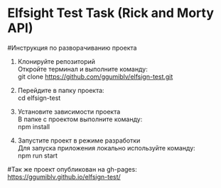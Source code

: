 # Elfsight Test Task (Rick and Morty API)

#Инструкция по разворачиванию проекта

1. Клонируйте репозиторий <br/>
Откройте терминал и выполните команду: <br/> git clone https://github.com/ggumiblv/elfsign-test.git<br/>

2. Перейдите в папку проекта:<br/>
cd elfsign-test

3. Установите зависимости проекта<br/>
В папке с проектом выполните команду:<br/>
npm install

4. Запустите проект в режиме разработки<br/>
Для запуска приложения локально используйте команду:<br/>
npm run start


#Так же проект опубликован на gh-pages: <br/>
https://ggumiblv.github.io/elfsign-test/
